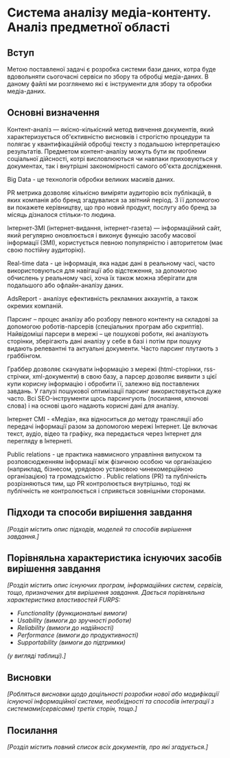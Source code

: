 # Система аналізу медіа-контенту. Аналіз предметної області

## Вступ
Метою поставленої задачі є розробка системи бази даних, котра буде вдовольняти сьогочасні сервіси по збору та обробці медіа-даних.
В даному файлі ми розглянемо які є інструменти для збору та обробки медіа-даних.


## Основні визначення

Контент-аналіз — якісно-кількісний метод вивчення документів, який характеризується об'єктивністю висновків і строгістю процедури та полягає у квантифікаційній обробці тексту з подальшою інтерпретацією результатів. Предметом контент-аналізу можуть бути як проблеми соціальної дійсності, котрі висловлюються чи навпаки приховуються у документах, так і внутрішні закономірності самого об'єкта дослідження.

Big Data - це технологія обробки великих масивів даних. 

PR метрика дозволяє кількісно виміряти аудиторію всіх публікацій, в яких компанія або бренд згадувалися за звітний період. З її допомогою ви покажете керівництву, що про новий продукт, послугу або бренд за місяць дізналося стільки-то людина.

Інтернет-ЗМІ (інтернет-видання, інтернет-газета) — інформаційний сайт, який регулярно оновлюється і виконує функцію засобу масової інформації (ЗМІ), користується певною популярністю і авторитетом (має свою постійну аудиторію).

Real-time data - це інформація, яка надає дані в реальному часі, часто використовуються для навігації або відстеження, за допомогою обчислень у реальному часі, хоча їх також можна зберігати для подальшого або офлайн-аналізу даних.

AdsReport - аналізує ефективність рекламних аккаунтів, а також окремих компаній.

Парсинг – процес аналізу або розбору певного контенту на складові за допомогою роботів-парсерів (спеціальних програм або скриптів). Найвідоміші парсери в мережі – це пошукові роботи, які аналізують сторінки, зберігають дані аналізу у себе в базі і потім при пошуку видають релевантні та актуальні документи. Часто парсинг плутають з граббінгом.

Граббер дозволяє скачувати інформацію з мережі (html-сторінки, rss-стрічки, xml-документи) в свою базу, а парсер дозволяє виявити з цієї купи корисну інформацію і обробити її, залежно від поставлених завдань. У галузі пошукової оптимізації парсинг використовується дуже часто. Всі SEO-інструменти щось парсингують (посилання, ключові слова) і на основі цього надають корисні дані для аналізу.

Інтернет СМІ - «Медіа», яка відноситься до методу трансляції або передачі інформації разом за допомогою мережі Інтернет. Це включає текст, аудіо, відео та графіку, яка передається через Інтернет для перегляду в Інтернеті. 

Public relations - це практика навмисного управління випуском та розповсюдженням інформації між фізичною особою чи організацією (наприклад, бізнесом, урядовою установою чинекомерційною організацією) та громадськістю . Public relations (PR) та публічність розрізняються тим, що PR контролюється внутрішньо, тоді як публічність не контролюється і сприяється зовнішніми сторонами. 	












## Підходи та способи вирішення завдання

*[Розділ містить опис підходів, моделей та способів вирішення завдання.]*

## Порівняльна характеристика існуючих засобів вирішення завдання

*[Розділ містить опис існуючих програм, інформаційних систем, сервісів, тощо, призначених для вирішення 
завдання. Дається порівняльна характеристика властивостей FURPS:*
- *Functionality (функциональні вимоги)*
- *Usability (вимоги до зручності роботи)*
- *Reliability (вимоги до надійності)*
- *Performance (вимоги до продуктивності)*
- *Supportability (вимоги до підтримки)*

 *(у вигляді таблиці).]*

## Висновки

*[Робляться висновки щодо доцільності розробки нової або модифікації існуючої інформаційної системи, необхідності та способів інтеграції з системами(сервісами) третіх сторін, тощо.]*

## Посилання

*[Розділ містить повний список всіх документів, про які згадується.]*
